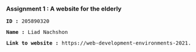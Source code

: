 ### Assignment 1 : A website for the elderly
<b>
<pre>
ID :</b> 205890320
</pre>
<b>
<pre>
Name :</b> Liad Nachshon
</pre>
<b>
<pre>
Link to website :</b> https://web-development-environments-2021.github.io/205890320/
</pre>
